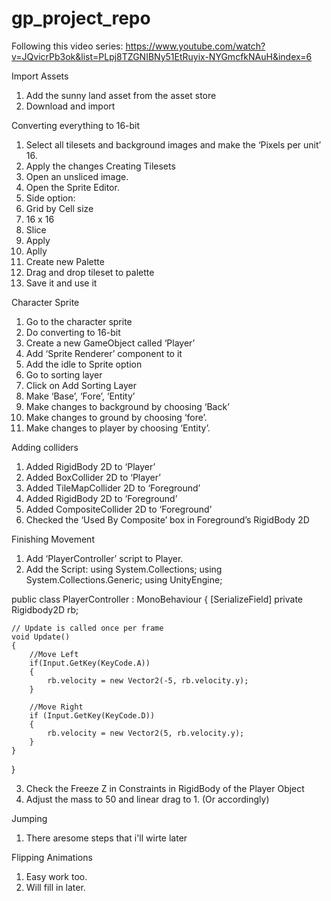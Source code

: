 # gp_project_repo

Following this video series:
https://www.youtube.com/watch?v=JQvicrPb3ok&list=PLpj8TZGNIBNy51EtRuyix-NYGmcfkNAuH&index=6

Import Assets
1.	Add the sunny land asset from the asset store
2.	Download and import

Converting everything to 16-bit
1.	Select all tilesets and background images and make the ‘Pixels per unit’ 16.
2.	Apply the changes
Creating Tilesets
1.	Open an unsliced image.
2.	Open the Sprite Editor.
3.	Side option:
4.	Grid by Cell size
5.	16 x 16
6.	Slice
7.	Apply
8.	Aplly
9.	Create new Palette
10.	Drag and drop tileset to palette
11.	Save it and use it

Character Sprite
1.	Go to the character sprite
2.	Do converting to 16-bit
3.	Create a new GameObject called ‘Player’
4.	Add ‘Sprite Renderer’ component to it
5.	Add the idle to Sprite option
6.	Go to sorting layer
7.	Click on Add Sorting Layer
8.	Make ‘Base’, ‘Fore’, ‘Entity’
9.	Make changes to background by choosing ‘Back’
10.	Make changes to ground by choosing ‘fore’.
11.	Make changes to player by choosing ‘Entity’.

Adding colliders
1.	Added RigidBody 2D to ‘Player’
2.	Added BoxCollider 2D to ‘Player’
3.	Added TileMapCollider 2D to ‘Foreground’
4.	Added RigidBody 2D to ‘Foreground’
5.	Added CompositeCollider 2D to ‘Foreground’
6.	Checked the ‘Used By Composite’ box in Foreground’s RigidBody 2D

Finishing Movement
1.	Add ‘PlayerController’ script to Player.
2.	Add the Script:
using System.Collections;
using System.Collections.Generic;
using UnityEngine;

public class PlayerController : MonoBehaviour
{
    [SerializeField] private Rigidbody2D rb;


    // Update is called once per frame
    void Update()
    {
        //Move Left
        if(Input.GetKey(KeyCode.A))
        {
            rb.velocity = new Vector2(-5, rb.velocity.y);
        }
        
        //Move Right
        if (Input.GetKey(KeyCode.D))
        {
            rb.velocity = new Vector2(5, rb.velocity.y);
        }
    }
}

3.	Check the Freeze Z in Constraints in RigidBody of the Player Object
4.	Adjust the mass to 50 and linear drag to 1. (Or accordingly)



Jumping
1. There aresome steps that i'll wirte later

Flipping Animations
1. Easy work too.
2. Will fill in later.




